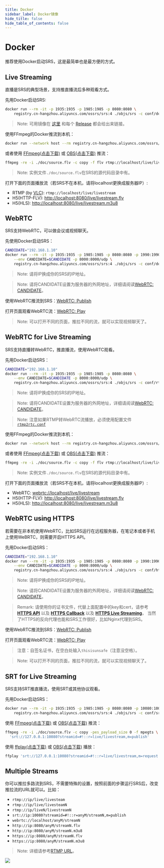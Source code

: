 ```yaml
---
title: Docker
sidebar_label: Docker镜像
hide_title: false
hide_table_of_contents: false
---
```


# Docker

推荐使用Docker启动SRS，这是最简单也是最方便的方式。

## Live Streaming

直播是SRS的典型场景，支持推直播流后多种观看方式。

先用Docker启动SRS:

```bash
docker run --rm -it -p 1935:1935 -p 1985:1985 -p 8080:8080 \
    registry.cn-hangzhou.aliyuncs.com/ossrs/srs:4 ./objs/srs -c conf/docker.conf
```

> Note: 可用镜像在 [这里](https://cr.console.aliyun.com/repository/cn-hangzhou/ossrs/srs/images) 和每个 [Release](https://github.com/ossrs/srs/releases?q=v4&expanded=true) 都会给出来链接。

使用FFmpeg的Docker推流到本机：

```bash
docker run --network host --rm registry.cn-hangzhou.aliyuncs.com/ossrs/srs:encoder
```

或者使用 [FFmpeg(点击下载)](https://ffmpeg.org/download.html) 或 [OBS(点击下载)](https://obsproject.com/download) 推流：

```bash
ffmpeg -re -i ./doc/source.flv -c copy -f flv rtmp://localhost/live/livestream
```

> Note: 实例文件`./doc/source.flv`在SRS的源代码目录中有。

打开下面的页面播放流（若SRS不在本机，请将localhost更换成服务器IP）:

* RTMP (by [VLC](https://www.videolan.org/)): `rtmp://localhost/live/livestream`
* H5(HTTP-FLV): [http://localhost:8080/live/livestream.flv](http://localhost:8080/players/srs_player.html?autostart=true&stream=livestream.flv&port=8080&schema=http)
* H5(HLS): [http://localhost:8080/live/livestream.m3u8](http://localhost:8080/players/srs_player.html?autostart=true&stream=livestream.m3u8&port=8080&schema=http)

## WebRTC

SRS支持WebRTC，可以做会议或视频聊天。

先使用Docker启动SRS：

```bash
CANDIDATE="192.168.1.10"
docker run --rm -it -p 1935:1935 -p 1985:1985 -p 8080:8080 -p 1990:1990 -p 8088:8088 \
    --env CANDIDATE=$CANDIDATE -p 8000:8000/udp \
    registry.cn-hangzhou.aliyuncs.com/ossrs/srs:4 ./objs/srs -c conf/docker.conf
```

> Note: 请将IP换成你的SRS的IP地址。

> Note: 请将CANDIDATE设置为服务器的外网地址，详细请阅读[WebRTC: CANDIDATE](./webrtc.md#config-candidate)。

使用WebRTC推流到SRS：[WebRTC: Publish](http://localhost:8080/players/rtc_publisher.html?autostart=true&stream=livestream&port=8080&schema=http)

打开页面观看WebRTC流：[WebRTC: Play](http://localhost:8080/players/rtc_player.html?autostart=true&stream=livestream&port=8080&schema=http)

> Note: 可以打开不同的页面，推拉不同的流，就可以实现视频聊天了。

## WebRTC for Live Streaming

SRS支持直播转WebRTC，推直播流，使用WebRTC观看。

先用Docker启动SRS：

```bash
CANDIDATE="192.168.1.10"
docker run --rm -it -p 1935:1935 -p 1985:1985 -p 8080:8080 \
    --env CANDIDATE=$CANDIDATE -p 8000:8000/udp \
    registry.cn-hangzhou.aliyuncs.com/ossrs/srs:4 ./objs/srs -c conf/rtmp2rtc.conf
```

> Note: 请将IP换成你的SRS的IP地址。

> Note: 请将CANDIDATE设置为服务器的外网地址，详细请阅读[WebRTC: CANDIDATE](./webrtc.md#config-candidate)。

> Note: 注意如果RTMP转WebRTC流播放，必须使用配置文件[`rtmp2rtc.conf`](https://github.com/ossrs/srs/issues/2728#rtmp2rtc-cn-guide)

使用FFmpeg的Docker推流到本机：

```bash
docker run --network host --rm registry.cn-hangzhou.aliyuncs.com/ossrs/srs:encoder
```

或者使用 [FFmpeg(点击下载)](https://ffmpeg.org/download.html) 或 [OBS(点击下载)](https://obsproject.com/download) 推流：

```bash
ffmpeg -re -i ./doc/source.flv -c copy -f flv rtmp://localhost/live/livestream
```

> Note: 实例文件`./doc/source.flv`在SRS的源代码目录中有。

打开下面的页面播放流（若SRS不在本机，请将localhost更换成服务器IP）:

* WebRTC: [webrtc://localhost/live/livestream](http://localhost:8080/players/rtc_player.html?autostart=true&stream=livestream&port=8080&schema=http)
* H5(HTTP-FLV): [http://localhost:8080/live/livestream.flv](http://localhost:8080/players/srs_player.html?autostart=true&stream=livestream.flv&port=8080&schema=http)
* H5(HLS): [http://localhost:8080/live/livestream.m3u8](http://localhost:8080/players/srs_player.html?autostart=true&stream=livestream.m3u8&port=8080&schema=http)

## WebRTC using HTTPS

若需要在非本机使用WebRTC，比如SRS运行在远程服务器，在笔记本或者手机上使用WeBRTC，则需要开启HTTPS API。 

先用Docker启动SRS：

```bash
CANDIDATE="192.168.1.10"
docker run --rm -it -p 1935:1935 -p 1985:1985 -p 8080:8080 -p 1990:1990 -p 8088:8088 \
    --env CANDIDATE=$CANDIDATE -p 8000:8000/udp \
    registry.cn-hangzhou.aliyuncs.com/ossrs/srs:4 ./objs/srs -c conf/https.docker.conf
```

> Note: 请将IP换成你的SRS的IP地址。

> Note: 请将CANDIDATE设置为服务器的外网地址，详细请阅读[WebRTC: CANDIDATE](./webrtc.md#config-candidate)。

> Remark: 请使用你的证书文件，代替上面配置中的key和cert，请参考
> **[HTTPS API](./http-api.md#https-api)**
> 以及 **[HTTPS Callback](./http-callback.md#https-callback)**
> 以及 **[HTTPS Live Streaming](./delivery-http-flv.md#https-flv-live-stream)**，
> 当然了HTTPS的反向代理也能和SRS工作很好，比如Nginx代理到SRS。

使用WebRTC推流到SRS：[WebRTC: Publish](https://192.168.3.82:8088/players/rtc_publisher.html?autostart=true&stream=livestream&api=1990&schema=https)

打开页面观看WebRTC流：[WebRTC: Play](https://192.168.3.82:8088/players/rtc_player.html?autostart=true&stream=livestream&api=1990&schema=https)

> 注意：自签名证书，在空白处输入`thisisunsafe`（注意没空格）。

> Note: 可以打开不同的页面，推拉不同的流，就可以实现视频聊天了。

## SRT for Live Streaming

SRS支持SRT推直播流，使用SRT或其他协议观看。

先用Docker启动SRS：

```bash
docker run --rm -it -p 1935:1935 -p 1985:1985 -p 8080:8080 -p 10080:10080/udp \
    registry.cn-hangzhou.aliyuncs.com/ossrs/srs:4 ./objs/srs -c conf/srt.conf
```

使用 [FFmpeg(点击下载)](https://ffmpeg.org/download.html) 或 [OBS(点击下载)](https://obsproject.com/download) 推流：

```bash
ffmpeg -re -i ./doc/source.flv -c copy -pes_payload_size 0 -f mpegts \
  'srt://127.0.0.1:10080?streamid=#!::r=live/livestream,m=publish'
```

使用 [ffplay(点击下载)](https://ffmpeg.org/download.html) 或 [OBS(点击下载)](https://obsproject.com/download) 播放：

```bash
ffplay 'srt://127.0.0.1:10080?streamid=#!::r=live/livestream,m=request'
```

## Multiple Streams

你可以推拉多路流到SRS，不需要特殊的设置，按照前面的步骤运行SRS后，改变推拉流的URL就可以。比如：

* `rtmp://ip/live/livesteam`
* `rtmp://ip/live/livesteamN`
* `rtmp://ip/liveN/livestreamN`
* `srt://ip:10080?streamid=#!::r=anyM/streamN,m=publish`
* `webrtc://localhost/anyM/streamN`
* `http://ip:8080/anyM/streamN.flv`
* `http://ip:8080/anyM/streamN.m3u8`
* `https://ip:8080/anyM/streamN.flv`
* `https://ip:8080/anyM/streamN.m3u8`

> Note: 详细请参考[RTMP URL](./rtmp-url-vhost.md)。

![](https://ossrs.net/gif/v1/sls.gif?site=ossrs.io&path=/lts/doc/zh/v4/getting-started)


